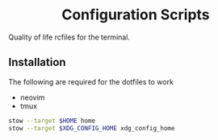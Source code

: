 <h1 align="center">Configuration Scripts</h1>

Quality of life rcfiles for the terminal.

## Installation

The following are required for the dotfiles to work

* neovim
* tmux

```bash
stow --target $HOME home
stow --target $XDG_CONFIG_HOME xdg_config_home
```
